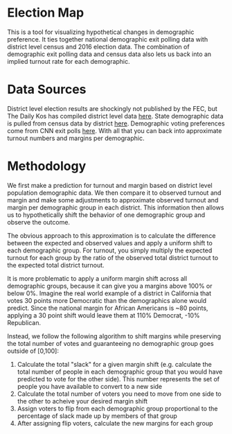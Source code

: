 # Election Map
This is a tool for visualizing hypothetical changes in demographic preference.  It ties together national demographic exit polling data with district level census and 2016 election data.  The combination of demographic exit polling data and census data also lets us back into an implied turnout rate for each demographic.

# Data Sources
District level election results are shockingly not published by the FEC, but The Daily Kos has compiled district level data [here](https://docs.google.com/spreadsheets/d/1VfkHtzBTP5gf4jAu8tcVQgsBJ1IDvXEHjuMqYlOgYbA/edit#gid=1474862967). State demographic data is pulled from census data by district [here](https://www.census.gov/mycd/). Demographic voting preferences come from CNN exit polls [here](http://www.cnn.com/election/results/exit-polls). With all that you can back into approximate turnout numbers and margins per demographic. 

# Methodology
We first make a prediction for turnout and margin based on district level population demographic data.  We then compare it to observed turnout and margin and make some adjustments to approximate observed turnout and margin per demographic group in each district.  This information then allows us to hypothetically shift the behavior of one demographic group and observe the outcome.

The obvious approach to this approximation is to calculate the difference between the expected and observed values and apply a uniform shift to each demographic group.  For turnout, you simply multiply the expected turnout for each group by the ratio of the observed total district turnout to the expected total district turnout.

It is more problematic to apply a uniform margin shift across all demographic groups, because it can give you a margins above 100% or below 0%.  Imagine the real world example of a district in California that votes 30 points more Democratic than the demographics alone would predict.  Since the national margin for African Americans is ~80 points, applying a 30 point shift would leave them at 110% Democrat, -10% Republican.

Instead, we follow the following algorithm to shift margins while preserving the total number of votes and guaranteeing no demographic group goes outside of [0,100]:
1. Calculate the total "slack" for a given margin shift (e.g. calculate the total number of people in each demographic group that you would have predicted to vote for the other side). This number represents the set of people you have available to convert to a new side
2. Calculate the total number of voters you need to move from one side to the other to acheive your desired margin shift
3. Assign voters to flip from each demographic group  proportional to the percentage of slack made up by members of that group
4. After assigning flip voters, calculate the new margins for each group


    
